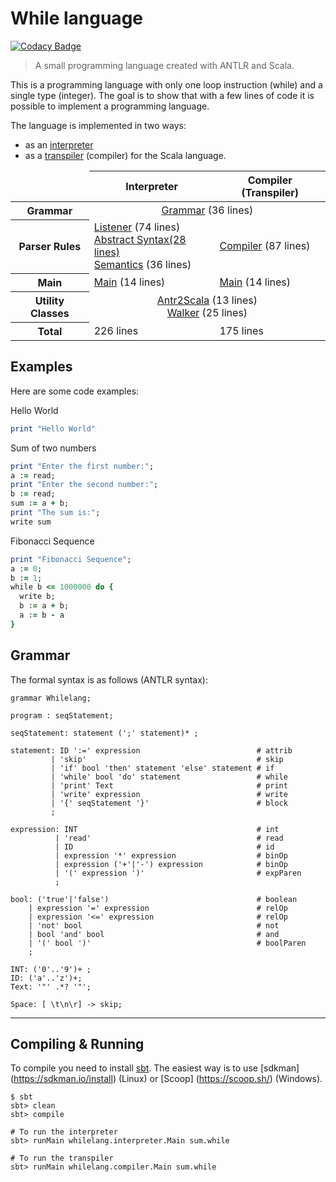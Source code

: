 # While language

[![Codacy Badge](https://api.codacy.com/project/badge/Grade/b1705795c5f74b9289b6f4c942dd5911)](https://www.codacy.com/app/leonardo-lucena/whilelang?utm_source=github.com&utm_medium=referral&utm_content=lrlucena/whilelang&utm_campaign=badger)

> A small programming language created with ANTLR and Scala.

This is a programming language with only one loop instruction (while) and a single type (integer).
The goal is to show that with a few lines of code it is possible to implement a programming language.

The language is implemented in two ways:
 - as an [interpreter](interpreter.md)
 - as a [transpiler](transpiler.md) (compiler) for the Scala language.

<table>
  <thead>
    <tr>
      <td></td>
      <th >Interpreter</th>
      <th >Compiler (Transpiler)</th>
    </tr>
    </thead>
    <tbody>
    <tr>
      <th>Grammar</th>
      <td colspan="2" align="center"><a href="#grammar">Grammar</a> (36 lines)</td>
    </tr>
    <tr>
      <th>Parser Rules</th>
      <td><a href="interpreter.md#parser-rules">Listener</a> (74 lines)<br>
          <a href="interpreter.md#abstract-syntax">Abstract Syntax(28 lines)<br>
          <a href="interpreter.md#semantics">Semantics</a> (36 lines)</td>
      <td><a href="transpiler.md#parser-rules">Compiler</a> (87 lines)</td>
    </tr>
    <tr>
      <th>Main</th>
      <td><a href="interpreter.md#main">Main</a> (14 lines)</td>
      <td><a href="transpiler.md#main">Main</a> (14 lines)</td>
    </tr>
    <tr>
      <th>Utility Classes</th>
      <td colspan="2" align="center"><a href="interpreter.md#antlr2scala">Antr2Scala</a> (13 lines)<br> <a href="interpreter.md#walker">Walker</a> (25 lines)</td>
    </tr>
    <tr>
      <th>Total</th>
      <td>226 lines</td>
      <td>175 lines</td>
    </tr>
  </tbody>
</table>


## Examples
Here are some code examples:

Hello World
````ruby
print "Hello World"
````

Sum of two numbers
````ruby
print "Enter the first number:";
a := read;
print "Enter the second number:";
b := read;
sum := a + b;
print "The sum is:";
write sum
````

Fibonacci Sequence
````ruby
print "Fibonacci Sequence";
a := 0;
b := 1;
while b <= 1000000 do {
  write b;
  b := a + b;
  a := b - a
}
````

## Grammar

The formal syntax is as follows (ANTLR syntax):

````antlr
grammar Whilelang;

program : seqStatement;

seqStatement: statement (';' statement)* ;

statement: ID ':=' expression                          # attrib
         | 'skip'                                      # skip
         | 'if' bool 'then' statement 'else' statement # if
         | 'while' bool 'do' statement                 # while
         | 'print' Text                                # print
         | 'write' expression                          # write
         | '{' seqStatement '}'                        # block
         ;

expression: INT                                        # int
          | 'read'                                     # read
          | ID                                         # id
          | expression '*' expression                  # binOp
          | expression ('+'|'-') expression            # binOp
          | '(' expression ')'                         # expParen
          ;

bool: ('true'|'false')                                 # boolean
    | expression '=' expression                        # relOp
    | expression '<=' expression                       # relOp
    | 'not' bool                                       # not
    | bool 'and' bool                                  # and
    | '(' bool ')'                                     # boolParen
    ;

INT: ('0'..'9')+ ;
ID: ('a'..'z')+;
Text: '"' .*? '"';

Space: [ \t\n\r] -> skip;
````
---

## Compiling & Running

To compile you need to install [sbt](https://www.scala-sbt.org/). The easiest way is to use [sdkman] (https://sdkman.io/install) (Linux) or [Scoop] (https://scoop.sh/) (Windows).

````shell
$ sbt
sbt> clean
sbt> compile

# To run the interpreter
sbt> runMain whilelang.interpreter.Main sum.while

# To run the transpiler
sbt> runMain whilelang.compiler.Main sum.while
````
